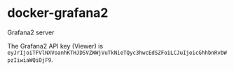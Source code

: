 # docker-grafana2
Grafana2 server


The Grafana2 API key (Viewer) is `eyJrIjoiTFVlNXVoanhKTHJDSVZWWjVuTkNieTQyc3hwcEdSZFoiLCJuIjoicGhhbnRvbWpzIiwiaWQiOjF9`.
